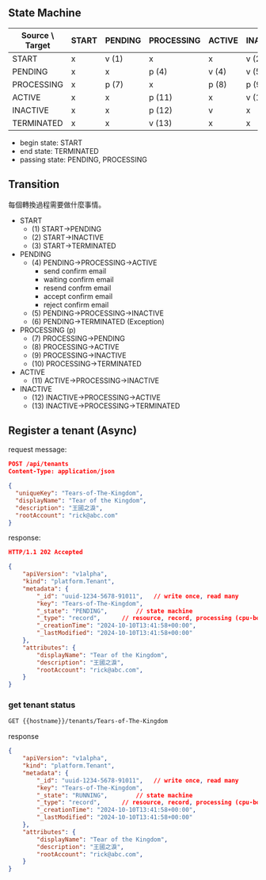 

## State Machine

Source \ Target | START | PENDING | PROCESSING | ACTIVE | INACTIVE | TERMINATED
----------------|-------|---------|------------|--------|----------|-----------
START           |   x   |  v (1)  |     x      |    x   |   v (2)  |    v (3)
PENDING         |   x   |    x    |     p (4)  |  v (4) |   v (5)  |    v (6)
PROCESSING      |   x   |  p (7)  |     x      |  p (8) |   p (9)  |   p (10)
ACTIVE          |   x   |    x    |    p (11)  |    x   |   v (11)    |      x
INACTIVE        |   x   |    x    |    p (12)  |    v   |    x     |      v
TERMINATED      |   x   |    x    |    v (13)  |    x   |    x     |      x

- begin state: START
- end state: TERMINATED
- passing state: PENDING, PROCESSING

## Transition

每個轉換過程需要做什麼事情。

- START
    - (1) START->PENDING
    - (2) START->INACTIVE
    - (3) START->TERMINATED
- PENDING
    - (4) PENDING->PROCESSING->ACTIVE
        - send confirm email
        - waiting confirm email
        - resend confrm email
        - accept confirm email
        - reject confirm email
    - (5) PENDING->PROCESSING->INACTIVE
    - (6) PENDING->TERMINATED (Exception)
- PROCESSING (p)
    - (7) PROCESSING->PENDING
    - (8) PROCESSING->ACTIVE
    - (9) PROCESSING->INACTIVE
    - (10) PROCESSING->TERMINATED
- ACTIVE
    - (11) ACTIVE->PROCESSING->INACTIVE
- INACTIVE
    - (12) INACTIVE->PROCESSING->ACTIVE
    - (13) INACTIVE->PROCESSING->TERMINATED


## Register a tenant (Async)

request message:

```json
POST /api/tenants
Content-Type: application/json

{
  "uniqueKey": "Tears-of-The-Kingdom",
  "displayName": "Tear of the Kingdom",
  "description": "王國之淚",
  "rootAccount": "rick@abc.com"
}
```

response:

```json
HTTP/1.1 202 Accepted

{
    "apiVersion": "v1alpha",
    "kind": "platform.Tenant",
    "metadata": {
        "_id": "uuid-1234-5678-91011",   // write once, read many
        "key": "Tears-of-The-Kingdom",
        "_state": "PENDING",        // state machine
        "_type": "record",      // resource, record, processing (cpu-bound)
        "_creationTime": "2024-10-10T13:41:58+00:00",
        "_lastModified": "2024-10-10T13:41:58+00:00"
    },
    "attributes": {
        "displayName": "Tear of the Kingdom",
        "description": "王國之淚",
        "rootAccount": "rick@abc.com",
    }
}
```

### get tenant status

```bash
GET {{hostname}}/tenants/Tears-of-The-Kingdom
```

response

```json
{
    "apiVersion": "v1alpha",
    "kind": "platform.Tenant",
    "metadata": {
        "_id": "uuid-1234-5678-91011",   // write once, read many
        "key": "Tears-of-The-Kingdom",
        "_state": "RUNNING",        // state machine
        "_type": "record",      // resource, record, processing (cpu-bound)
        "_creationTime": "2024-10-10T13:41:58+00:00",
        "_lastModified": "2024-10-10T13:41:58+00:00"
    },
    "attributes": {
        "displayName": "Tear of the Kingdom",
        "description": "王國之淚",
        "rootAccount": "rick@abc.com",
    }
}
```


